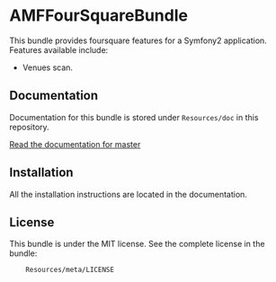 AMFFourSquareBundle
================

This bundle provides foursquare features for a Symfony2 application. Features available include:

- Venues scan.

Documentation
-------------

Documentation for this bundle is stored under `Resources/doc` in this repository.

[Read the documentation for master](https://github.com/fattouchsquall/AMFFourSquareBundle/tree/master/Resources/doc/index.md)

Installation
------------

All the installation instructions are located in the documentation.

License
-------

This bundle is under the MIT license. See the complete license in the bundle:

```
    Resources/meta/LICENSE
```